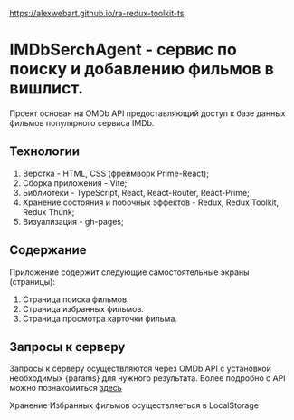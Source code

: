 https://alexwebart.github.io/ra-redux-toolkit-ts

# IMDbSerchAgent - сервис по поиску и добавлению фильмов в вишлист. 

Проект основан на OMDb API предоставляющий доступ к базе данных фильмов популярного сервиса IMDb.

## Технологии

1. Верстка - HTML, CSS (фреймворк Prime-React);
1. Сборка приложения - Vite;
1. Библиотеки - TypeScript, Rеact, React-Router, React-Prime;
1. Хранение состояния и побочных эффектов - Redux, Redux Toolkit, Redux Thunk;
1. Визуализация - gh-pages;

## Содержание

Приложение содержит следующие самостоятельные экраны (страницы):

1. Страница поиска фильмов.
1. Страница избранных фильмов.
1. Страница просмотра карточки фильма.


## Запросы к серверу

Запросы к серверу осуществляются через OMDb API с установкой необходимых {params} для нужного результата.
Более подробно с API можно познакомиться [здесь](https://www.omdbapi.com)

Хранение Избранных фильмов осуществляеться в LocalStorage
